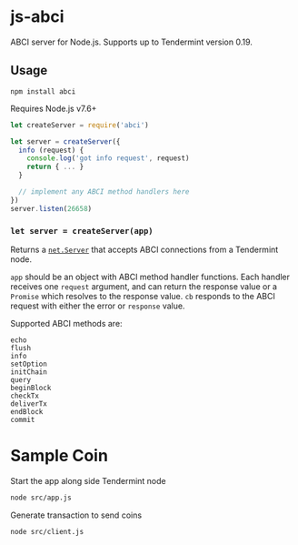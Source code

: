 # js-abci

ABCI server for Node.js. Supports up to Tendermint version 0.19.

## Usage

`npm install abci`

Requires Node.js v7.6+

```js
let createServer = require('abci')

let server = createServer({
  info (request) {
    console.log('got info request', request)
    return { ... }
  }

  // implement any ABCI method handlers here
})
server.listen(26658)
```

### `let server = createServer(app)`

Returns a [`net.Server`](https://nodejs.org/api/net.html#net_class_net_server) that accepts ABCI connections from a Tendermint node.

`app` should be an object with ABCI method handler functions. Each handler receives one `request` argument, and can return the response value or a `Promise` which resolves to the response value. `cb` responds to the ABCI request with either the error or `response` value.

Supported ABCI methods are:

```
echo
flush
info
setOption
initChain
query
beginBlock
checkTx
deliverTx
endBlock
commit
```

# Sample Coin
Start the app along side Tendermint node
```bash
node src/app.js
```

Generate transaction to send coins
```bash
node src/client.js
```
